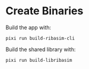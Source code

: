 # Create Binaries


Build the app with:

```
pixi run build-ribasim-cli
```

Build the shared library with:

```
pixi run build-libribasim
```
